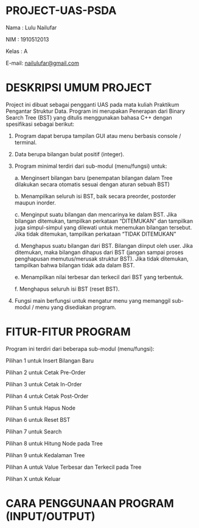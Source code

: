 # PROJECT-UAS-PSDA
Nama  : Lulu Nailufar

NIM   : 1910512013

Kelas : A

E-mail: nailulufar@gmail.com

# DESKRIPSI UMUM PROJECT
Project ini dibuat sebagai pengganti UAS pada mata kuliah Praktikum Pengantar Struktur Data. Program ini merupakan Penerapan dari Binary Search Tree (BST) yang ditulis menggunakan bahasa C++ dengan spesifikasi sebagai berikut:      
  1. Program dapat berupa tampilan GUI atau menu berbasis console / terminal.
  2. Data berupa bilangan bulat positif (integer).
  3. Program minimal terdiri dari sub-modul (menu/fungsi) untuk:
      
       a. Menginsert bilangan baru (penempatan bilangan dalam Tree dilakukan secara otomatis sesuai dengan aturan sebuah BST)
      
       b. Menampilkan seluruh isi BST, baik secara preorder, postorder maupun inorder.
       
       c. Menginput suatu bilangan dan mencarinya ke dalam BST. Jika bilangan ditemukan, tampilkan perkataan “DITEMUKAN” dan tampilkan 
         juga simpul-simpul yang dilewati untuk menemukan bilangan tersebut. Jika tidak ditemukan, tampilkan perkataan “TIDAK DITEMUKAN”
      
       d. Menghapus suatu bilangan dari BST. Bilangan diinput oleh user. Jika ditemukan, maka bilangan dihapus dari BST (jangan sampai
         proses penghapusan memutus/merusak struktur BST). Jika tidak ditemukan, tampilkan bahwa bilangan tidak ada dalam BST.
      
       e. Menampilkan nilai terbesar dan terkecil dari BST yang terbentuk.
      
       f. Menghapus seluruh isi BST (reset BST).
  4. Fungsi main berfungsi untuk mengatur menu yang memanggil sub-modul / menu yang disediakan program.

# FITUR-FITUR PROGRAM
Program ini terdiri dari beberapa sub-modul (menu/fungsi):
  
  Pilihan 1 untuk Insert Bilangan Baru
  
  Pilihan 2 untuk Cetak Pre-Order
  
  Pilihan 3 untuk Cetak In-Order
  
  Pilihan 4 untuk Cetak Post-Order
  
  Pilihan 5 untuk Hapus Node
  
  Pilihan 6 untuk Reset BST
  
  Pilihan 7 untuk Search
  
  Pilihan 8 untuk Hitung Node pada Tree
  
  Pilihan 9 untuk Kedalaman Tree
  
  Pilihan A untuk Value Terbesar dan Terkecil pada Tree
  
  Pilihan X untuk Keluar
  
# CARA PENGGUNAAN PROGRAM (INPUT/OUTPUT)
